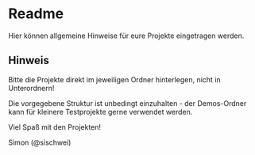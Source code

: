 # Readme

Hier können allgemeine Hinweise für eure Projekte eingetragen werden.

## Hinweis
Bitte die Projekte direkt im jeweiligen Ordner hinterlegen, nicht in Unterordnern!

Die vorgegebene Struktur ist unbedingt einzuhalten - der Demos-Ordner kann für kleinere Testprojekte gerne verwendet werden.



Viel Spaß mit den Projekten!

Simon (@sischwei)